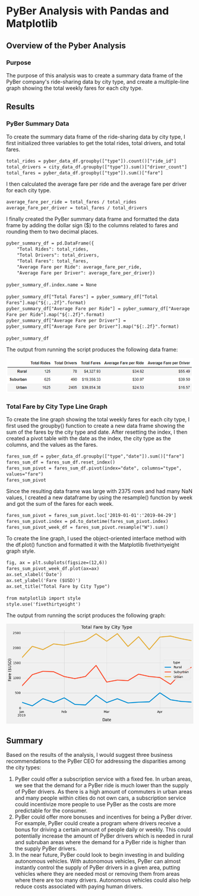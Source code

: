 # PyBer Analysis with Pandas and Matplotlib

## Overview of the Pyber Analysis

### Purpose
The purpose of this analysis was to create a summary data frame of the PyBer company's ride-sharing data by city type, and create a multiple-line graph showing the total weekly fares for each city type.

## Results

### PyBer Summary Data
To create the summary data frame of the ride-sharing data by city type, I first initialized three variables to get the total rides, total drivers, and total fares.

```
total_rides = pyber_data_df.groupby(["type"]).count()["ride_id"]
total_drivers = city_data_df.groupby(["type"]).sum()["driver_count"]
total_fares = pyber_data_df.groupby(["type"]).sum()["fare"]
```

I then calculated the average fare per ride and the average fare per driver for each city type.

```
average_fare_per_ride = total_fares / total_rides
average_fare_per_driver = total_fares / total_drivers
```

I finally created the PyBer summary data frame and formatted the data frame by adding the dollar sign ($) to the columns related to fares and rounding them to two decimal places.

```
pyber_summary_df = pd.DataFrame({
    "Total Rides": total_rides,
    "Total Drivers": total_drivers,
    "Total Fares": total_fares,
    "Average Fare per Ride": average_fare_per_ride,
    "Average Fare per Driver": average_fare_per_driver})

pyber_summary_df.index.name = None

pyber_summary_df["Total Fares"] = pyber_summary_df["Total Fares"].map("${:,.2f}".format)
pyber_summary_df["Average Fare per Ride"] = pyber_summary_df["Average Fare per Ride"].map("${:.2f}".format)
pyber_summary_df["Average Fare per Driver"] = pyber_summary_df["Average Fare per Driver"].map("${:.2f}".format)

pyber_summary_df
```

The output from running the script produces the following data frame:

![PyBer Summary](./Resources/pyber_summary_df.PNG)

### Total Fare by City Type Line Graph
To create the line graph showing the total weekly fares for each city type, I first used the groupby() function to create a new data frame showing the sum of the fares by the city type and date. After resetting the index, I then created a pivot table with the date as the index, the city type as the columns, and the values as the fares.

```
fares_sum_df = pyber_data_df.groupby(["type","date"]).sum()["fare"]
fares_sum_df = fares_sum_df.reset_index()
fares_sum_pivot = fares_sum_df.pivot(index="date", columns="type", values="fare")
fares_sum_pivot
```

Since the resulting data frame was large with 2375 rows and had many NaN values, I created a new dataframe by using the resample() function by week and got the sum of the fares for each week.

```
fares_sum_pivot = fares_sum_pivot.loc['2019-01-01':'2019-04-29']
fares_sum_pivot.index = pd.to_datetime(fares_sum_pivot.index)
fares_sum_pivot_week_df = fares_sum_pivot.resample("W").sum()
```

To create the line graph, I used the object-oriented interface method with the df.plot() function and formatted it with the Matplotlib fivethirtyeight graph style.

```
fig, ax = plt.subplots(figsize=(12,6))
fares_sum_pivot_week_df.plot(ax=ax)
ax.set_xlabel('Date')
ax.set_ylabel('Fare ($USD)')
ax.set_title("Total Fare by City Type")

from matplotlib import style
style.use('fivethirtyeight')
```

The output from running the script produces the following graph:

![Total Fare by City Type](./Resources/total_fare_by_type_graph.png)

## Summary
Based on the results of the analysis, I would suggest three business recommendations to the PyBer CEO for addressing the disparities among the city types:

1. PyBer could offer a subscription service with a fixed fee. In urban areas, we see that the demand for a PyBer ride is much lower than the supply of PyBer drivers. As there is a high amount of commuters in urban areas and many people within cities do not own cars, a subscription service could incentivize more people to use PyBer as the costs are more predictable for the consumer.
2. PyBer could offer more bonuses and incentives for being a PyBer driver. For example, PyBer could create a program where drivers receive a bonus for driving a certain amount of people daily or weekly. This could potentially increase the amount of PyBer drivers which is needed in rural and subruban areas where the demand for a PyBer ride is higher than the supply PyBer drivers.
3. In the near future, PyBer could look to begin investing in and building autonomous vehicles. With autonomous vehicles, PyBer can almost instantly control the supply of PyBer drivers in a given area, putting vehicles where they are needed most or removing them from areas where there are too many drivers. Autonomous vehicles could also help reduce costs associated with paying human drivers.
